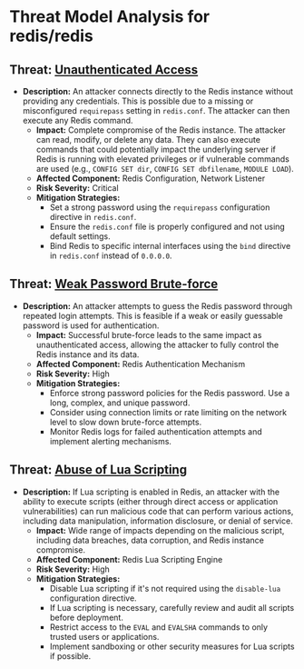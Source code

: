 # Threat Model Analysis for redis/redis

## Threat: [Unauthenticated Access](./threats/unauthenticated_access.md)

*   **Description:** An attacker connects directly to the Redis instance without providing any credentials. This is possible due to a missing or misconfigured `requirepass` setting in `redis.conf`. The attacker can then execute any Redis command.
    *   **Impact:** Complete compromise of the Redis instance. The attacker can read, modify, or delete any data. They can also execute commands that could potentially impact the underlying server if Redis is running with elevated privileges or if vulnerable commands are used (e.g., `CONFIG SET dir`, `CONFIG SET dbfilename`, `MODULE LOAD`).
    *   **Affected Component:** Redis Configuration, Network Listener
    *   **Risk Severity:** Critical
    *   **Mitigation Strategies:**
        *   Set a strong password using the `requirepass` configuration directive in `redis.conf`.
        *   Ensure the `redis.conf` file is properly configured and not using default settings.
        *   Bind Redis to specific internal interfaces using the `bind` directive in `redis.conf` instead of `0.0.0.0`.

## Threat: [Weak Password Brute-force](./threats/weak_password_brute-force.md)

*   **Description:** An attacker attempts to guess the Redis password through repeated login attempts. This is feasible if a weak or easily guessable password is used for authentication.
    *   **Impact:** Successful brute-force leads to the same impact as unauthenticated access, allowing the attacker to fully control the Redis instance and its data.
    *   **Affected Component:** Redis Authentication Mechanism
    *   **Risk Severity:** High
    *   **Mitigation Strategies:**
        *   Enforce strong password policies for the Redis password. Use a long, complex, and unique password.
        *   Consider using connection limits or rate limiting on the network level to slow down brute-force attempts.
        *   Monitor Redis logs for failed authentication attempts and implement alerting mechanisms.

## Threat: [Abuse of Lua Scripting](./threats/abuse_of_lua_scripting.md)

*   **Description:** If Lua scripting is enabled in Redis, an attacker with the ability to execute scripts (either through direct access or application vulnerabilities) can run malicious code that can perform various actions, including data manipulation, information disclosure, or denial of service.
    *   **Impact:** Wide range of impacts depending on the malicious script, including data breaches, data corruption, and Redis instance compromise.
    *   **Affected Component:** Redis Lua Scripting Engine
    *   **Risk Severity:** High
    *   **Mitigation Strategies:**
        *   Disable Lua scripting if it's not required using the `disable-lua` configuration directive.
        *   If Lua scripting is necessary, carefully review and audit all scripts before deployment.
        *   Restrict access to the `EVAL` and `EVALSHA` commands to only trusted users or applications.
        *   Implement sandboxing or other security measures for Lua scripts if possible.

